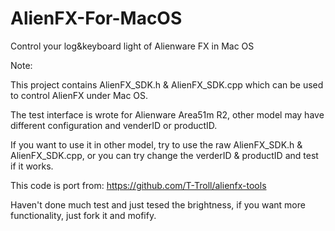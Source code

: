 # AlienFX-For-MacOS
Control your log&amp;keyboard light of Alienware FX in Mac OS

Note:

This project contains AlienFX_SDK.h & AlienFX_SDK.cpp which can be used to control AlienFX under Mac OS.

The test interface is wrote for Alienware Area51m R2, other model may have different configuration and venderID or productID.

If you want to use it in other model, try to use the raw AlienFX_SDK.h & AlienFX_SDK.cpp, or you can try change the verderID & productID and test if it works.

This code is port from: https://github.com/T-Troll/alienfx-tools

Haven't done much test and just tesed the brightness, if you want more functionality, just fork it and mofify.

